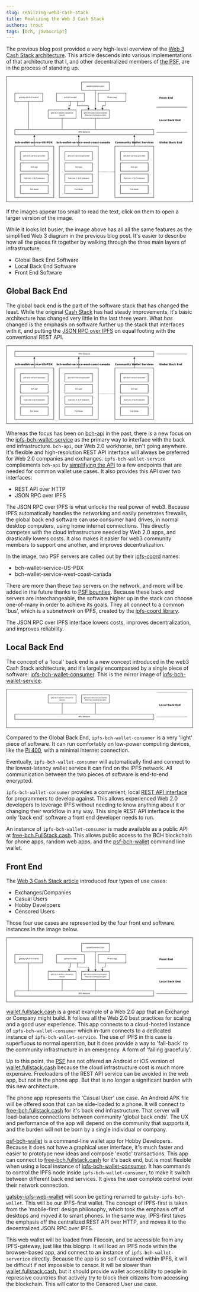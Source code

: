 ```yaml
---
slug: realizing-web3-cash-stack
title: Realizing the Web 3 Cash Stack
authors: trout
tags: [bch, javascript]
---
```


The previous blog post provided a very high-level overview of the [Web 3 Cash Stack architecture](/blog/web3-cashstack). This article descends into various implementations of that architecture that I, and other decentralized members of [the PSF](https://psfoundation.cash), are in the process of standing up.

![Implementing the Web 3.0 Cash Stack](./img/web3-realized.png)

If the images appear too small to read the text, click on them to open a larger version of the image.

While it looks lot busier, the image above has all all the same features as the simplified Web 3 diagram in the previous blog post. It's easier to describe how all the pieces fit together by walking through the three main layers of infrastructure:

- Global Back End Software
- Local Back End Software
- Front End Software

## Global Back End

The global back end is the part of the software stack that has changed the least. While the original [Cash Stack](https://psfoundation.cash/blog/cash-stack) has had steady improvements, it's basic architecture has changed very little in the last three years. What _has_ changed is the emphasis on software further up the stack that interfaces with it, and putting the [JSON RPC over IPFS](https://github.com/Permissionless-Software-Foundation/ipfs-service-provider) on equal footing with the conventional REST API.

![Global Back End Software](./img/web3-realized-global-backend.png)

Whereas the focus has been on [bch-api](https://github.com/Permissionless-Software-Foundation/bch-api) in the past, there is a new focus on the [ipfs-bch-wallet-service](https://github.com/Permissionless-Software-Foundation/ipfs-bch-wallet-service) as the primary way to interface with the back end infrastructure. `bch-api`, our Web 2.0 workhorse, isn't going anywhere. It's flexible and high-resolution REST API interface will always be preferred for Web 2.0 companies and exchanges. `ipfs-bch-wallet-service` compliements `bch-api` by [simplifying the API](https://ipfs-bch-wallet-service.fullstack.cash/#api-JSON_BCH) to a few endpoints that are needed for common wallet use cases. It also provides this API over two interfaces:

- REST API over HTTP
- JSON RPC over IPFS

The JSON RPC over IPFS is what unlocks the real power of web3. Because IPFS automatically handles the networking and easily penetrates firewalls, the global back end software can use consumer hard drives, in normal desktop computers, using home internet connections. This directly competes with the cloud infrastructure needed by Web 2.0 apps, and drastically lowers costs. It also makes it easier for web3 community members to support one another, and improves decentralization.

In the image, two PSF servers are called out by their [ipfs-coord](https://www.npmjs.com/package/ipfs-coord) names:

- bch-wallet-service-US-PDX
- bch-wallet-service-west-coast-canada

There are more than these two servers on the network, and more will be added in the future thanks to [PSF bounties](https://github.com/Permissionless-Software-Foundation/bounties). Because these back end servers are interchangeable, the software higher up in the stack can choose one-of-many in order to achieve its goals. They all connect to a common 'bus', which is a subnetwork on IPFS, created by the [ipfs-coord library](https://www.npmjs.com/package/ipfs-coord).

The JSON RPC over IPFS interface lowers costs, improves decentralization, and improves reliability.

## Local Back End

The concept of a 'local' back end is a new concept introduced in the web3 Cash Stack architecture, and it's largely encompassed by a single piece of software: [ipfs-bch-wallet-consumer](https://github.com/Permissionless-Software-Foundation/ipfs-bch-wallet-consumer). This is the mirror image of [ipfs-bch-wallet-service](https://github.com/Permissionless-Software-Foundation/ipfs-bch-wallet-service).

![Local Back End Software](./img/web3-realized-local-backend.png)

Compared to the Global Back End, `ipfs-bch-wallet-consumer` is a very 'light' piece of software. It can run comfortably on low-power computing devices, like the [Pi 400](https://www.raspberrypi.com/products/raspberry-pi-400/), with a minimal internet connection.

Eventually, `ipfs-bch-wallet-consumer` will automatically find and connect to the lowest-latency wallet service it can find on the IPFS network. All communication between the two pieces of software is end-to-end encrypted.

`ipfs-bch-wallet-consumer` provides a convenient, local [REST API interface](https://free-bch.fullstack.cash/) for programmers to develop against. This allows experienced Web 2.0 developers to leverage IPFS without needing to know anything about it or changing their workflow in any way. This single REST API interface is the only 'back end' software a front end developer needs to run.

An instance of `ipfs-bch-wallet-consumer` is made available as a public API at [free-bch.FullStack.cash](https://free-bch.fullstack.cash/). This allows public access to the BCH blockchain for phone apps, random web apps, and the [psf-bch-wallet](https://github.com/Permissionless-Software-Foundation/psf-bch-wallet) command line wallet.

## Front End

The [Web 3 Cash Stack article](/blog/web3-cashstack) introduced four types of use cases:

- Exchanges/Companies
- Casual Users
- Hobby Developers
- Censored Users

Those four use cases are represented by the four front end software instances in the image below.

![Front End Software](./img/web3-realized-frontend.png)

[wallet.fullstack.cash](https://wallet.fullstack.cash) is a great example of a Web 2.0 app that an Exchange or Company might build. It follows all the Web 2.0 best practices for scaling and a good user experience. This app connects to a cloud-hosted instance of `ipfs-bch-wallet-consumer` which in-turn connects to a dedicated instance of `ipfs-bch-wallet-service`. The use of IPFS in this case is superfluous to normal operation, but it does provide a way to 'fall-back' to the community infrastructure in an emergency. A form of 'failing gracefully'.

Up to this point, the [PSF](https://psfoundation.cash) has not offered an Android or iOS version of [wallet.fullstack.cash](https://wallet.fullstack.cash) because the cloud infrastructure cost is much more expensive. Freeloaders of the REST API service can be avoided in the web app, but not in the phone app. But that is no longer a significant burden with this new architecture.

The phone app represents the 'Casual User' use case. An Android APK file will be offered soon that can be side-loaded to a phone. It will connect to [free-bch.fullstack.cash](https://free-bch.fullstack.cash) for it's back end infrastructure. That server will load-balance connections between community 'global back ends'. The UX and performance of the app will depend on the community that supports it, and the burden will not be born by a single individual or company.

[psf-bch-wallet](https://github.com/Permissionless-Software-Foundation/psf-bch-wallet) is a command-line wallet app for Hobby Developers. Because it does not have a graphical user interface, it's much faster and easier to prototype new ideas and compose 'exotic' transactions. This app can connect to [free-bch.fullstack.cash](https://free-bch.fullstack.cash) for it's back end, but is most flexible when using a local instance of [ipfs-bch-wallet-consumer](https://github.com/Permissionless-Software-Foundation/ipfs-bch-wallet-consumer). It has commands to control the IPFS node inside `ipfs-bch-wallet-consumer`, to make it switch between different back end services. It gives the user complete control over their network connection.

[gatsby-ipfs-web-wallet](https://github.com/Permissionless-Software-Foundation/gatsby-ipfs-web-wallet) will soon be getting renamed to `gatsby-ipfs-bch-wallet`. This will be our IPFS-first wallet. The concept of IPFS-first is taken from the 'mobile-first' design philosophy, which took the emphasis off of desktops and moved it to smart phones. In the same way, IPFS-first takes the emphasis off the centralized REST API over HTTP, and moves it to the decentralized JSON RPC over IPFS.

This web wallet will be loaded from Filecoin, and be accessible from any IPFS-gateway, just like this blognp. It will load an IPFS node within the browser-based app, and connect to an instance of `ipfs-bch-wallet-serverice` directly. Because the app is so self-contained within IPFS, it will be difficult if not impossible to censor. It will be slower than [wallet.fullstack.cash](https://wallet.fullstack.cash), but it should provide wallet accessibility to people in repressive countries that actively try to block their citizens from accessing the blockchain. This will cator to the Censored User use case.

